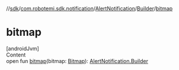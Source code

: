 //[sdk](../../../../index.md)/[com.robotemi.sdk.notification](../../index.md)/[AlertNotification](../index.md)/[Builder](index.md)/[bitmap](bitmap.md)



# bitmap  
[androidJvm]  
Content  
open fun [bitmap](bitmap.md)(bitmap: [Bitmap](https://developer.android.com/reference/kotlin/android/graphics/Bitmap.html)): [AlertNotification.Builder](index.md)  



